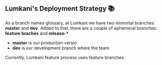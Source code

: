 ## Lumkani's Deployment Strategy 📚

As a branch names glossary, at Lumkani we have two immortal branches: <strong>master</strong> and <strong>dev</strong>. Added to that, there are a couple of ephemeral branches: <strong>feature braches</strong> and <strong>release-*</strong>


<ul>
<li><strong>master</strong> is our production versio</li>
<li><strong>dev</strong> is our development branch where the team </li>
</ul>

Currently, Lumkani feature process uses feature branches.

